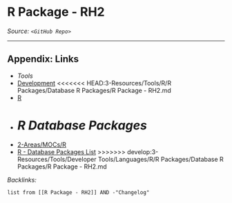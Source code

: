 # R Package - RH2

*Source: `<GitHub Repo>`*

---

## Appendix: Links

* *Tools*
* [Development](../../../../../../../2-Areas/MOCs/Development.md)
  \<\<\<\<\<\<\< HEAD:3-Resources/Tools/R/R Packages/Database R Packages/R Package - RH2.md
* [R](../../../../../../../2-Areas/MOCs/R.md)
* *R Database Packages*
  =======
* [2-Areas/MOCs/R](../../../../../../../2-Areas/MOCs/R.md)
* [R - Database Packages List](../../../../../../../2-Areas/Lists/R%20-%20Database%20Packages%20List.md)
  \>>>>>>> develop:3-Resources/Tools/Developer Tools/Languages/R/R Packages/Database R Packages/R Package - RH2.md

*Backlinks:*

````dataview
list from [[R Package - RH2]] AND -"Changelog"
````
